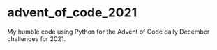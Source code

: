# advent_of_code_2021
My humble code using Python for the Advent of Code daily December challenges for 2021.
